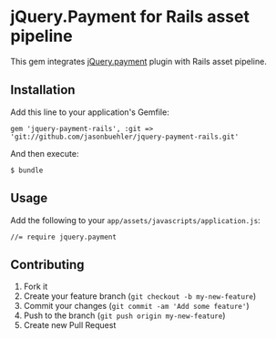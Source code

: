# jQuery.Payment for Rails asset pipeline

This gem integrates [jQuery.payment](https://github.com/stripe/jquery.payment) plugin with Rails asset pipeline. 

## Installation

Add this line to your application's Gemfile:

    gem 'jquery-payment-rails', :git => 'git://github.com/jasonbuehler/jquery-payment-rails.git'

And then execute:

    $ bundle

## Usage

Add the following to your `app/assets/javascripts/application.js`:

    //= require jquery.payment

## Contributing

1. Fork it
2. Create your feature branch (`git checkout -b my-new-feature`)
3. Commit your changes (`git commit -am 'Add some feature'`)
4. Push to the branch (`git push origin my-new-feature`)
5. Create new Pull Request
